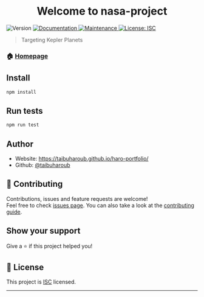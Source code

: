 <h1 align="center">Welcome to nasa-project </h1>
<p>
  <img alt="Version" src="https://img.shields.io/badge/version-1.0.0-blue.svg?cacheSeconds=2592000" />
  <a href="https://github.com/taibuharoub/nasa-project#readme" target="_blank">
    <img alt="Documentation" src="https://img.shields.io/badge/documentation-yes-brightgreen.svg" />
  </a>
  <a href="https://github.com/taibuharoub/nasa-project/graphs/commit-activity" target="_blank">
    <img alt="Maintenance" src="https://img.shields.io/badge/Maintained%3F-yes-green.svg" />
  </a>
  <a href="https://github.com/taibuharoub/nasa-project/blob/master/LICENSE" target="_blank">
    <img alt="License: ISC" src="https://img.shields.io/github/license/taibuharoub/nasa-project" />
  </a>
</p>

> Targeting Kepler Planets

### 🏠 [Homepage](https://github.com/taibuharoub/nasa-project#readme)

## Install

```sh
npm install
```

## Run tests

```sh
npm run test
```

## Author

* Website: https://taibuharoub.github.io/haro-portfolio/
* Github: [@taibuharoub](https://github.com/taibuharoub)

## 🤝 Contributing

Contributions, issues and feature requests are welcome!<br />Feel free to check [issues page](https://github.com/taibuharoub/nasa-project/issues). You can also take a look at the [contributing guide](https://github.com/taibuharoub/nasa-project/blob/master/CONTRIBUTING.md).

## Show your support

Give a ⭐️ if this project helped you!

## 📝 License

This project is [ISC](https://github.com/taibuharoub/nasa-project/blob/master/LICENSE) licensed.

***
